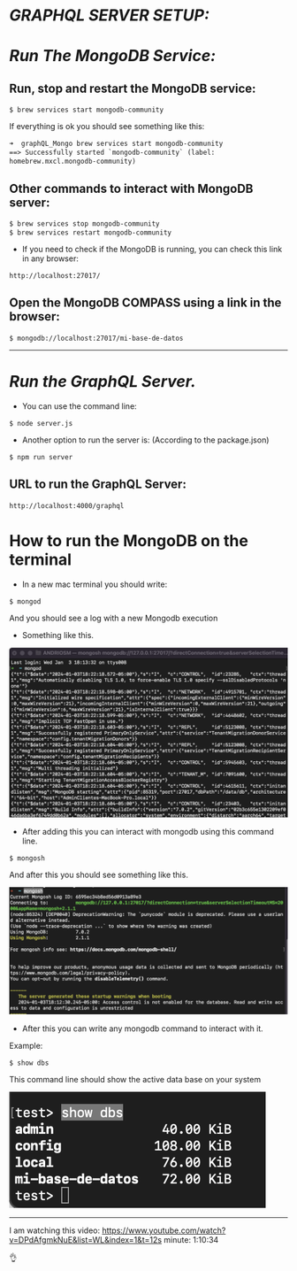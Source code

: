 # __*GRAPHQL SERVER SETUP:*__ 

# __*Run The MongoDB Service:*__ 

## Run, stop and restart the MongoDB service: 
```shell
$ brew services start mongodb-community
```
If everything is ok you should see something like this: 

```shell
➜  graphQL_Mongo brew services start mongodb-community
==> Successfully started `mongodb-community` (label: homebrew.mxcl.mongodb-community)
```

## Other commands to interact with MongoDB server: 

```shell
$ brew services stop mongodb-community
$ brew services restart mongodb-community
```

- If you need to check if the MongoDB is running, you can check this link in any browser: 
```text
http://localhost:27017/
```

## Open the MongoDB COMPASS using a link in the browser:
```shell
$ mongodb://localhost:27017/mi-base-de-datos
```
___
# __*Run the GraphQL Server.*__ 

- You can use the command line: 
```shell
$ node server.js  
```
- Another option to run the server is: (According to the package.json)

```shell
$ npm run server
```
## URL to run the GraphQL Server: 

```text
http://localhost:4000/graphql
```

# How to run the MongoDB on the terminal 

- In a new mac terminal you should write: 
```shell
$ mongod
```
And you should see a log with a new Mongodb execution

- Something like this. 

![Alt text](./images/image.png)

- After adding this you can interact with mongodb using this command line. 

```shell
$ mongosh
```

And after this you should see something like this. 

![Alt text](./images/image-1.png)

- After this you can write any mongodb command to interact with it. 

Example:

```shell
$ show dbs
```
This command line should show the active data base on your system 

![Alt text](./images/image-2.png)


___

I am watching this video: 
https://www.youtube.com/watch?v=DPdAfgmkNuE&list=WL&index=1&t=12s
minute: 1:10:34


👌